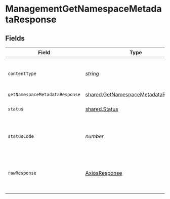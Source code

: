 # ManagementGetNamespaceMetadataResponse


## Fields

| Field                                                                                             | Type                                                                                              | Required                                                                                          | Description                                                                                       |
| ------------------------------------------------------------------------------------------------- | ------------------------------------------------------------------------------------------------- | ------------------------------------------------------------------------------------------------- | ------------------------------------------------------------------------------------------------- |
| `contentType`                                                                                     | *string*                                                                                          | :heavy_check_mark:                                                                                | HTTP response content type for this operation                                                     |
| `getNamespaceMetadataResponse`                                                                    | [shared.GetNamespaceMetadataResponse](../../../sdk/models/shared/getnamespacemetadataresponse.md) | :heavy_minus_sign:                                                                                | OK                                                                                                |
| `status`                                                                                          | [shared.Status](../../../sdk/models/shared/status.md)                                             | :heavy_minus_sign:                                                                                | Default error response                                                                            |
| `statusCode`                                                                                      | *number*                                                                                          | :heavy_check_mark:                                                                                | HTTP response status code for this operation                                                      |
| `rawResponse`                                                                                     | [AxiosResponse](https://axios-http.com/docs/res_schema)                                           | :heavy_check_mark:                                                                                | Raw HTTP response; suitable for custom response parsing                                           |